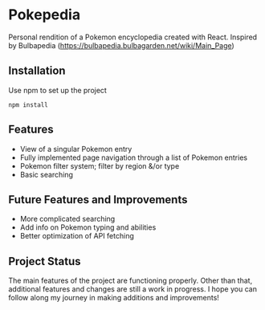 # Pokepedia

Personal rendition of a Pokemon encyclopedia created with React. Inspired by Bulbapedia (https://bulbapedia.bulbagarden.net/wiki/Main_Page)

## Installation
Use npm to set up the project
```node
npm install
```

## Features
- View of a singular Pokemon entry
- Fully implemented page navigation through a list of Pokemon entries
- Pokemon filter system; filter by region &/or type
- Basic searching

## Future Features and Improvements
- More complicated searching
- Add info on Pokemon typing and abilities
- Better optimization of API fetching

## Project Status
The main features of the project are functioning properly. Other than that, additional features and changes are still a work in progress. I hope you can follow along my journey in making additions and improvements!
